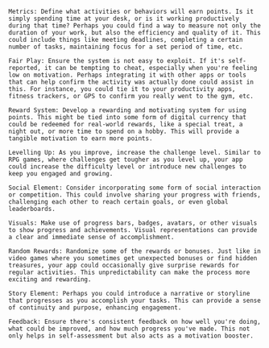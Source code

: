     Metrics: Define what activities or behaviors will earn points. Is it simply spending time at your desk, or is it working productively during that time? Perhaps you could find a way to measure not only the duration of your work, but also the efficiency and quality of it. This could include things like meeting deadlines, completing a certain number of tasks, maintaining focus for a set period of time, etc.

    Fair Play: Ensure the system is not easy to exploit. If it's self-reported, it can be tempting to cheat, especially when you're feeling low on motivation. Perhaps integrating it with other apps or tools that can help confirm the activity was actually done could assist in this. For instance, you could tie it to your productivity apps, fitness trackers, or GPS to confirm you really went to the gym, etc.

    Reward System: Develop a rewarding and motivating system for using points. This might be tied into some form of digital currency that could be redeemed for real-world rewards, like a special treat, a night out, or more time to spend on a hobby. This will provide a tangible motivation to earn more points.

    Levelling Up: As you improve, increase the challenge level. Similar to RPG games, where challenges get tougher as you level up, your app could increase the difficulty level or introduce new challenges to keep you engaged and growing.

    Social Element: Consider incorporating some form of social interaction or competition. This could involve sharing your progress with friends, challenging each other to reach certain goals, or even global leaderboards.

    Visuals: Make use of progress bars, badges, avatars, or other visuals to show progress and achievements. Visual representations can provide a clear and immediate sense of accomplishment.

    Random Rewards: Randomize some of the rewards or bonuses. Just like in video games where you sometimes get unexpected bonuses or find hidden treasures, your app could occasionally give surprise rewards for regular activities. This unpredictability can make the process more exciting and rewarding.

    Story Element: Perhaps you could introduce a narrative or storyline that progresses as you accomplish your tasks. This can provide a sense of continuity and purpose, enhancing engagement.

    Feedback: Ensure there's consistent feedback on how well you're doing, what could be improved, and how much progress you've made. This not only helps in self-assessment but also acts as a motivation booster.
